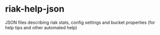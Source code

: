 # riak-help-json
JSON files describing riak stats, config settings and bucket properties (for help tips and other automated help)
